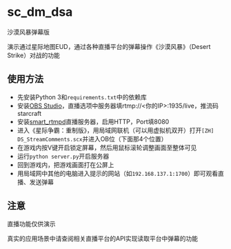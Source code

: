 # sc_dm_dsa

沙漠风暴弹幕版

演示通过星际地图EUD，通过各种直播平台的弹幕操作《沙漠风暴》（Desert Strike）对战的功能

## 使用方法

- 先安装Python 3和```requirements.txt```中的依赖库
- 安装[OBS Studio](https://obsproject.com/download)，直播选项中服务器填rtmp://<你的IP>:1935/live，推流码starcraft
- 安装[smart_rtmpd](https://github.com/superconvert/smart_rtmpd)直播服务器，启用HTTP，Port填8080
- 进入《星际争霸：重制版》，用局域网联机（可以用虚拟机双开）打开```[ZH] DS_StreamComments.scx```并进入OB位（下面那4个位置）
- 在游戏内按V键开启锁定屏幕，然后用鼠标滚轮调整画面至整体可见
- 运行```python server.py```开启服务器
- 回到游戏内，把游戏画面打在公屏上
- 用局域网中其他的电脑进入提示的网站（如```192.168.137.1:1700```）即可观看直播、发送弹幕

## 注意

直播功能仅供演示

真实的应用场景中请查阅相关直播平台的API实现读取平台中弹幕的功能
